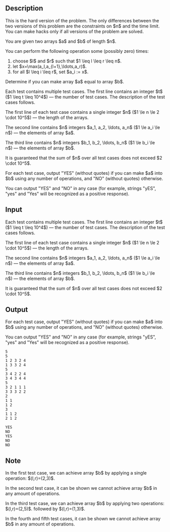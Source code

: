 ## Description

<div><p><span class="tex-font-style-bf">This is the hard version of the problem. The only differences between the two versions of this problem are the constraints on $n$ and the time limit. You can make hacks only if all versions of the problem are solved.</span></p><p>You are given two arrays $a$ and $b$ of length $n$.</p><p>You can perform the following operation some (possibly zero) times: </p><ol> <li> choose $l$ and $r$ such that $1 \leq l \leq r \leq n$. </li><li> let $x=\max(a_l,a_{l+1},\ldots,a_r)$. </li><li> for all $l \leq i \leq r$, set $a_i := x$. </li></ol><p>Determine if you can make array $a$ equal to array $b$.</p></div><div class="input-specification"><p>Each test contains multiple test cases. The first line contains an integer $t$ ($1 \leq t \leq 10^4$)&nbsp;— the number of test cases. The description of the test cases follows.</p><p>The first line of each test case contains a single integer $n$ ($1 \le n \le 2 \cdot 10^5$)&nbsp;— the length of the arrays.</p><p>The second line contains $n$ integers $a_1, a_2, \ldots, a_n$ ($1 \le a_i \le n$)&nbsp;— the elements of array $a$.</p><p>The third line contains $n$ integers $b_1, b_2, \ldots, b_n$ ($1 \le b_i \le n$)&nbsp;— the elements of array $b$.</p><p>It is guaranteed that the sum of $n$ over all test cases does not exceed $2 \cdot 10^5$.</p></div><div class="output-specification"><p>For each test case, output "<span class="tex-font-style-tt">YES</span>" (without quotes) if you can make $a$ into $b$ using any number of operations, and "<span class="tex-font-style-tt">NO</span>" (without quotes) otherwise.</p><p>You can output "<span class="tex-font-style-tt">YES</span>" and "<span class="tex-font-style-tt">NO</span>" in any case (for example, strings "<span class="tex-font-style-tt">yES</span>", "<span class="tex-font-style-tt">yes</span>" and "<span class="tex-font-style-tt">Yes</span>" will be recognized as a positive response).</p></div>

## Input

<p>Each test contains multiple test cases. The first line contains an integer $t$ ($1 \leq t \leq 10^4$)&nbsp;— the number of test cases. The description of the test cases follows.</p><p>The first line of each test case contains a single integer $n$ ($1 \le n \le 2 \cdot 10^5$)&nbsp;— the length of the arrays.</p><p>The second line contains $n$ integers $a_1, a_2, \ldots, a_n$ ($1 \le a_i \le n$)&nbsp;— the elements of array $a$.</p><p>The third line contains $n$ integers $b_1, b_2, \ldots, b_n$ ($1 \le b_i \le n$)&nbsp;— the elements of array $b$.</p><p>It is guaranteed that the sum of $n$ over all test cases does not exceed $2 \cdot 10^5$.</p>

## Output

<p>For each test case, output "<span class="tex-font-style-tt">YES</span>" (without quotes) if you can make $a$ into $b$ using any number of operations, and "<span class="tex-font-style-tt">NO</span>" (without quotes) otherwise.</p><p>You can output "<span class="tex-font-style-tt">YES</span>" and "<span class="tex-font-style-tt">NO</span>" in any case (for example, strings "<span class="tex-font-style-tt">yES</span>", "<span class="tex-font-style-tt">yes</span>" and "<span class="tex-font-style-tt">Yes</span>" will be recognized as a positive response).</p>





```input1|2,3,4,8,9,10,14,15,16
5
5
1 2 3 2 4
1 3 3 2 4
5
3 4 2 2 4
3 4 3 4 4
5
3 2 1 1 1
3 3 3 2 2
2
1 1
1 2
3
1 1 2
2 1 2
```




```output1
YES
NO
YES
NO
NO
```



## Note

<p>In the first test case, we can achieve array $b$ by applying a single operation: $(l,r)=(2,3)$.</p><p>In the second test case, it can be shown we cannot achieve array $b$ in any amount of operations.</p><p>In the third test case, we can achieve array $b$ by applying two operations: $(l,r)=(2,5)$. followed by $(l,r)=(1,3)$.</p><p>In the fourth and fifth test cases, it can be shown we cannot achieve array $b$ in any amount of operations.</p>
